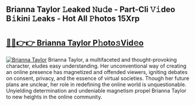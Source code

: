 ## Brianna Taylor 𝙻eaked 𝙽u𝚍e - Part-Cli 𝚅𝚒deo B𝚒kini 𝙻eaks - Hot All 𝙿hotos 15Xrp

# <h2><a href="http://ld17fp.urlbe.top/?page=Brianna+Taylor">🔗🔗👉👉 Brianna Taylor P𝚑oto𝚜Vid𝚎o</a></h2>

[![Brianna Taylor](https://i.imgur.com/eBuTRDB.gif)](http://ld17fp.urlbe.top/?page=Brianna+Taylor)
Brianna Taylor, a multifaceted and thought-provoking character, eludes easy understanding. Her unconventional way of creating an online presence has magnetized and offended viewers, igniting debates on consent, privacy, and the essence of virtual societies. Though her future plans are unclear, her role in redefining the online world is unquestionable. Unyielding determination and undeniable magnetism propel Brianna Taylor to new heights in the online community.
